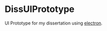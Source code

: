 # DissUIPrototype

UI Prototype for my dissertation using [electron](https://github.com/atom/electron).

